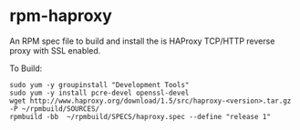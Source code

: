 rpm-haproxy
===========

An RPM spec file to build and install the is HAProxy TCP/HTTP reverse proxy with SSL enabled.

To Build:

    sudo yum -y groupinstall "Development Tools"
    sudo yum -y install pcre-devel openssl-devel
    wget http://www.haproxy.org/download/1.5/src/haproxy-<version>.tar.gz -P ~/rpmbuild/SOURCES/
    rpmbuild -bb  ~/rpmbuild/SPECS/haproxy.spec --define "release 1"
